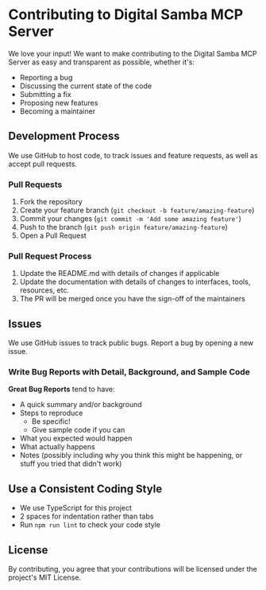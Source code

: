 # Contributing to Digital Samba MCP Server

We love your input! We want to make contributing to the Digital Samba MCP Server as easy and transparent as possible, whether it's:

- Reporting a bug
- Discussing the current state of the code
- Submitting a fix
- Proposing new features
- Becoming a maintainer

## Development Process

We use GitHub to host code, to track issues and feature requests, as well as accept pull requests.

### Pull Requests

1. Fork the repository
2. Create your feature branch (`git checkout -b feature/amazing-feature`)
3. Commit your changes (`git commit -m 'Add some amazing feature'`)
4. Push to the branch (`git push origin feature/amazing-feature`)
5. Open a Pull Request

### Pull Request Process

1. Update the README.md with details of changes if applicable
2. Update the documentation with details of changes to interfaces, tools, resources, etc.
3. The PR will be merged once you have the sign-off of the maintainers

## Issues

We use GitHub issues to track public bugs. Report a bug by opening a new issue.

### Write Bug Reports with Detail, Background, and Sample Code

**Great Bug Reports** tend to have:

- A quick summary and/or background
- Steps to reproduce
  - Be specific!
  - Give sample code if you can
- What you expected would happen
- What actually happens
- Notes (possibly including why you think this might be happening, or stuff you tried that didn't work)

## Use a Consistent Coding Style

* We use TypeScript for this project
* 2 spaces for indentation rather than tabs
* Run `npm run lint` to check your code style

## License

By contributing, you agree that your contributions will be licensed under the project's MIT License.